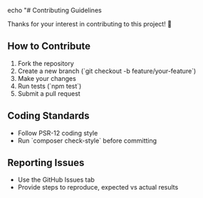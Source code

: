 echo "# Contributing Guidelines

Thanks for your interest in contributing to this project! 🎉

## How to Contribute

1. Fork the repository
2. Create a new branch (\`git checkout -b feature/your-feature\`)
3. Make your changes
4. Run tests (\`npm test\`)
5. Submit a pull request

## Coding Standards
- Follow PSR-12 coding style
- Run \`composer check-style\` before committing

## Reporting Issues
- Use the GitHub Issues tab
- Provide steps to reproduce, expected vs actual results
